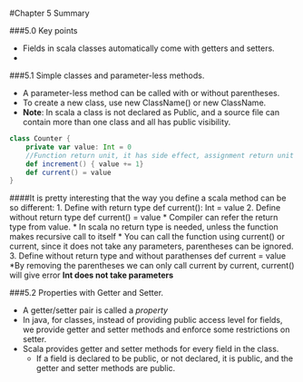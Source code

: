 #Chapter 5 Summary

###5.0 Key points
* Fields in scala classes automatically come with getters and setters.
* 

###5.1 Simple classes and parameter-less methods.
* A parameter-less method can be called with or without parentheses. 
* To create a new class, use new ClassName() or new ClassName.
* **Note**: In scala a class is not declared as Public, and a source file can contain more than one class and all has public visibility.
```scala
class Counter {
    private var value: Int = 0
    //Function return unit, it has side effect, assignment return unit
    def increment() { value += 1}
    def current() = value
}
```

####It is pretty interesting that the way you define a scala method can be so different:
    1. Define with return type def current(): Int = value
    2. Define without return type def current() = value 
        * Compiler can refer the return type from value. 
        * In scala no return type is needed, unless the function makes recursive call to itself
        * You can call the function using current() or current, since it does not take any parameters, parentheses can be ignored.
    3. Define without return type and without parathenses def current = value
        *By removing the parentheses we can only call current by current, current() will give error **Int does not take parameters**
        
###5.2 Properties with Getter and Setter.
* A getter/setter pair is called a _property_
* In java, for classes, instead of providing public access level for fields, we provide getter and setter methods and enforce some restrictions on setter.
* Scala provides getter and setter methods for every field in the class. 
  * If a field is declared to be public, or not declared, it is public, and the getter and setter methods are public.
